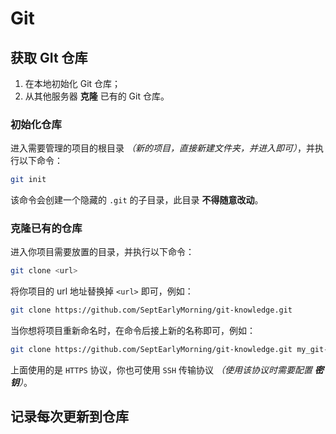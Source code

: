 # Git

## 获取 GIt 仓库

1. 在本地初始化 Git 仓库；
2. 从其他服务器 **克隆** 已有的 Git 仓库。

### 初始化仓库

进入需要管理的项目的根目录 *（新的项目，直接新建文件夹，并进入即可）*，并执行以下命令：

```bash
git init
```

该命令会创建一个隐藏的  `.git`  的子目录，此目录 **不得随意改动**。

### 克隆已有的仓库

进入你项目需要放置的目录，并执行以下命令：

```bash
git clone <url>
```

将你项目的 url 地址替换掉  `<url>`  即可，例如：

```bash
git clone https://github.com/SeptEarlyMorning/git-knowledge.git
```

当你想将项目重新命名时，在命令后接上新的名称即可，例如：

```bash
git clone https://github.com/SeptEarlyMorning/git-knowledge.git my_git-knowledge
```

上面使用的是  `HTTPS` 协议，你也可使用 `SSH` 传输协议 *（使用该协议时需要配置 **密钥**）*。

## 记录每次更新到仓库



